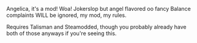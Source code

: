 Angelica, it's a mod! Woa!
Jokerslop but angel flavored oo fancy
Balance complaints WILL be ignored, my mod, my rules.


Requires Talisman and Steamodded, though you probably already have both of those anyways if you're seeing this.
